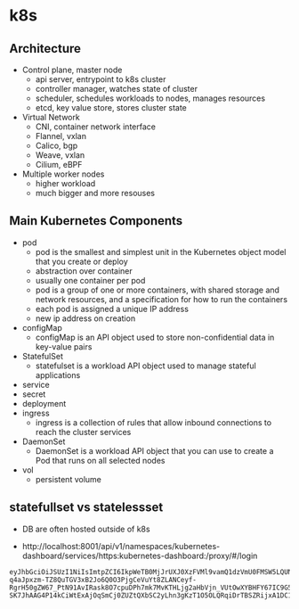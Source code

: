 # k8s
## Architecture
- Control plane, master node
  - api server, entrypoint to k8s cluster
  - controller manager, watches state of cluster
  - scheduler, schedules workloads to nodes, manages resources
  - etcd, key value store, stores cluster state
- Virtual Network
  - CNI, container network interface
  - Flannel, vxlan
  - Calico, bgp
  - Weave, vxlan
  - Cilium, eBPF
- Multiple worker nodes
  - higher workload
  - much bigger and more resouses

## Main Kubernetes Components
- pod
  - pod is the smallest and simplest unit in the Kubernetes object model that you create or deploy
  - abstraction over container
  - usually one container per pod
  - pod is a group of one or more containers, with shared storage and network resources, and a specification for how to run the containers
  - each pod is assigned a unique IP address
  - new ip address on creation
- configMap
  - configMap is an API object used to store non-confidential data in key-value pairs
- StatefulSet
  - statefulset is a workload API object used to manage stateful applications
- service
- secret
- deployment
- ingress
  - ingress is a collection of rules that allow inbound connections to reach the cluster services
- DaemonSet
  - DaemonSet is a workload API object that you can use to create a Pod that runs on all selected nodes
- vol
  - persistent volume

## statefullset vs statelessset
- DB are often hosted outside of k8s

- http://localhost:8001/api/v1/namespaces/kubernetes-dashboard/services/https:kubernetes-dashboard:/proxy/#/login

```
eyJhbGciOiJSUzI1NiIsImtpZCI6IkpWeTB0MjJrUXJ0XzFVMl9vamQ1dzVmU0FMSW5LQUNvRGxZa1VnZjdiclkifQ.eyJhdWQiOlsiaHR0cHM6Ly9rdWJlcm5ldGVzLmRlZmF1bHQuc3ZjLmNsdXN0ZXIubG9jYWwiXSwiZXhwIjoxNjk1NDQyNjMyLCJpYXQiOjE2OTU0MzkwMzIsImlzcyI6Imh0dHBzOi8va3ViZXJuZXRlcy5kZWZhdWx0LnN2Yy5jbHVzdGVyLmxvY2FsIiwia3ViZXJuZXRlcy5pbyI6eyJuYW1lc3BhY2UiOiJrdWJlcm5ldGVzLWRhc2hib2FyZCIsInNlcnZpY2VhY2NvdW50Ijp7Im5hbWUiOiJhZG1pbi11c2VyIiwidWlkIjoiODczMDA2ZDAtY2VlYy00NTE5LWFjN2QtOTdjZjU0NmEwMjNlIn19LCJuYmYiOjE2OTU0MzkwMzIsInN1YiI6InN5c3RlbTpzZXJ2aWNlYWNjb3VudDprdWJlcm5ldGVzLWRhc2hib2FyZDphZG1pbi11c2VyIn0.hXl3E8Fy88SzCFNFoavNlm6I6SZ7ptr2O917CpxHBk6wMvETh40JKT2zM0SdzOFccFjJYKUmZlWGgotULedbU4wbjwYVINV-q4aJpxzm-TZ8QuTGV3xB2Jo6Q0O3PjgCeVuYt8ZLANCeyf-RgrH50gZW67_PtN91AvIRask8O7cpuDPh7mk7MvKTHLjg2aHbVjn_VUtOwXYBHFY67IC9G5GhVWkQ-SK7JhAAG4P14kCiWtExAjOqSmCj0ZUZtQXbSC2yLhn3gKzT1O5OLQRqiDrTBSZRijxA1DC1VEARJjwEI9WH3Q0xdGt3HV9NJWeL52HwHlvB7SxQjGjyNjcokg
```
